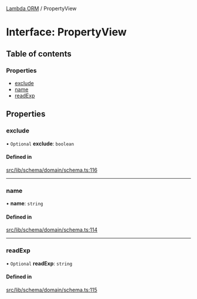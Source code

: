 [Lambda ORM](../README.md) / PropertyView

# Interface: PropertyView

## Table of contents

### Properties

- [exclude](PropertyView.md#exclude)
- [name](PropertyView.md#name)
- [readExp](PropertyView.md#readexp)

## Properties

### exclude

• `Optional` **exclude**: `boolean`

#### Defined in

[src/lib/schema/domain/schema.ts:116](https://github.com/lambda-orm/lambdaorm-base/blob/3925a87/src/lib/schema/domain/schema.ts#L116)

___

### name

• **name**: `string`

#### Defined in

[src/lib/schema/domain/schema.ts:114](https://github.com/lambda-orm/lambdaorm-base/blob/3925a87/src/lib/schema/domain/schema.ts#L114)

___

### readExp

• `Optional` **readExp**: `string`

#### Defined in

[src/lib/schema/domain/schema.ts:115](https://github.com/lambda-orm/lambdaorm-base/blob/3925a87/src/lib/schema/domain/schema.ts#L115)
